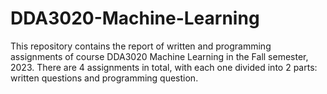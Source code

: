 # DDA3020-Machine-Learning
This repository contains the report of written and programming assignments of course DDA3020 Machine Learning in the Fall semester, 2023.
There are 4 assignments in total, with each one divided into 2 parts: written questions and programming question.
